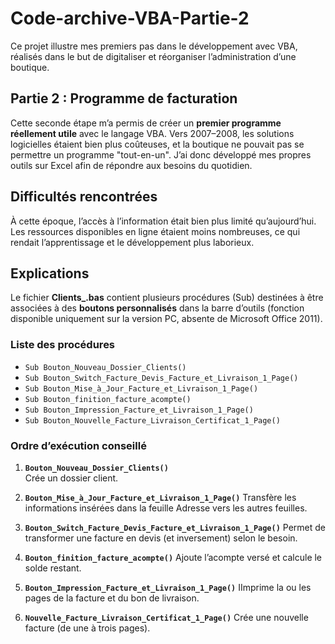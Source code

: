 # Code-archive-VBA-Partie-2

Ce projet illustre mes premiers pas dans le développement avec VBA, réalisés dans le but de digitaliser et réorganiser l’administration d’une boutique.

## Partie 2 : Programme de facturation

Cette seconde étape m’a permis de créer un **premier programme réellement utile** avec le langage VBA. Vers 2007–2008, les solutions logicielles étaient bien plus coûteuses, et la boutique ne pouvait pas se permettre un programme "tout-en-un". J’ai donc développé mes propres outils sur Excel afin de répondre aux besoins du quotidien.

## Difficultés rencontrées

À cette époque, l’accès à l’information était bien plus limité qu’aujourd’hui. Les ressources disponibles en ligne étaient moins nombreuses, ce qui rendait l’apprentissage et le développement plus laborieux.

## Explications

Le fichier **Clients_.bas** contient plusieurs procédures (Sub) destinées à être associées à des **boutons personnalisés** dans la barre d’outils (fonction disponible uniquement sur la version PC, absente de Microsoft Office 2011).


### Liste des procédures

- `Sub Bouton_Nouveau_Dossier_Clients()`
- `Sub Bouton_Switch_Facture_Devis_Facture_et_Livraison_1_Page()`
- `Sub Bouton_Mise_à_Jour_Facture_et_Livraison_1_Page()`
- `Sub Bouton_finition_facture_acompte()`
- `Sub Bouton_Impression_Facture_et_Livraison_1_Page()`
- `Sub Bouton_Nouvelle_Facture_Livraison_Certificat_1_Page()`


### Ordre d’exécution conseillé

1. **`Bouton_Nouveau_Dossier_Clients()`**  
   Crée un dossier client.

2. **`Bouton_Mise_à_Jour_Facture_et_Livraison_1_Page()`** 
Transfère les informations insérées dans la feuille Adresse vers les autres feuilles.

3. **`Bouton_Switch_Facture_Devis_Facture_et_Livraison_1_Page()`** 
Permet de transformer une facture en devis (et inversement) selon le besoin.

4. **`Bouton_finition_facture_acompte()`** 
Ajoute l’acompte versé et calcule le solde restant.

5. **`Bouton_Impression_Facture_et_Livraison_1_Page()`** 
IImprime la ou les pages de la facture et du bon de livraison.

6. **`Nouvelle_Facture_Livraison_Certificat_1_Page()`** 
Crée une nouvelle facture (de une à trois pages).

